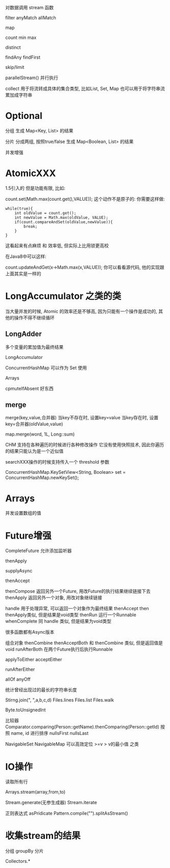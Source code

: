 对数据调用 stream 函数

filter
anyMatch
allMatch

map

count
min
max

distinct


findAny
findFirst

skip/limit

parallelStream() 并行执行

collect 用于将流转成具体的集合类型, 比如List, Set, Map
也可以用于将字符串流累加成字符串

# Optional #

分组
生成 Map<Key, List<Value>> 的结果

分片
分成两组, 按照true/false
生成 Map<Boolean, List<Value>> 的结果



并发增强


# AtomicXXX #
1.5引入的
但是功能有限, 比如:

count.set(Math.max(count.get(),VALUE)); 这个动作不是原子的:
你需要这样做:


```
while(true){
	int oldValue = count.get();
	int newValue = Math.max(oldValue, VALUE);
	if(count.compareAndSet(oldValue,newValue)){
		break;	
	}
}
```
这看起来有点麻烦 和 效率低, 但实际上比用锁更高校


在Java8中可以这样:

count.updateAndGet(x->Math.max(x,VALUE));
你可以看看源代码, 他的实现跟上面其实是一样的



# LongAccumulator 之类的类 #
当大量并发的时候, Atomic 的效率还是不够高, 因为只能有一个操作是成功的, 其他的操作不得不继续循环

## LongAdder ##
多个变量的累加值为最终结果


LongAccumulator



ConcurrentHashMap 可以作为 Set 使用

Arrays


cpmuteIfAbsent 好东西

## merge ##
merge(key,value,合并器)
当key不存在时, 设置key=value
当key存在时, 设置key=合并器(oldValue,value)

map.merge(word, 1L, Long::sum)



CHM 支持在各种遍历的时候进行各种修改操作
它没有使用快照技术, 因此你遍历的结果只能认为是一个近似值

searchXXX操作的时候支持传入一个 threshold 参数


ConcurrentHashMap.KeySetView<String, Boolean> set = ConcurrentHashMap.<String>newKeySet();

# Arrays #
并发设置数组的值

# Future增强 #
CompleteFuture
允许添加监听器

thenApply

supplyAsync

thenAccept

thenCompose 返回另外一个Future,  用改Future的执行结果继续链接下去
thenApply 返回另外一个对象, 用改对象继续链接


handle 用于处理异常, 可以返回一个对象作为最终结果
thenAccept then thenApply类似, 但是结果是void类型
thenRun 运行一个Runnable
whenComplete 同 handle 类似, 但是结果为void类型

很多函数都有Async版本


组合对象
thenCombine
thenAcceptBoth 和 thenCombine 类似, 但是返回值是void
runAfterBoth 在两个Future执行后执行Runnable

applyToEither
acceptEither

runAfterEither

allOf
anyOff

统计曾经出现过的最长的字符串长度




Stirng.join(", ",a,b,c,d)
Files.lines
Files.list
Files.walk

Byte.toUnsignedInt

比较器
Comparator.comparing(Person::getName).thenComparing(Person::getId)
按照 name, id 进行排序
nullsFirst
nullsLast

NavigableSet
NavigableMap
可以高效定位 >=v > v的最小值 之类

# IO操作 #
读取所有行


Arrays.stream(array,from,to)

Stream.generate(无参生成器)
Stream.iterate


正则表达式 asPridicate
Pattern.compile("").splitAsStream()

# 收集stream的结果 #

分组 groupBy
分片 


Collectors.*

